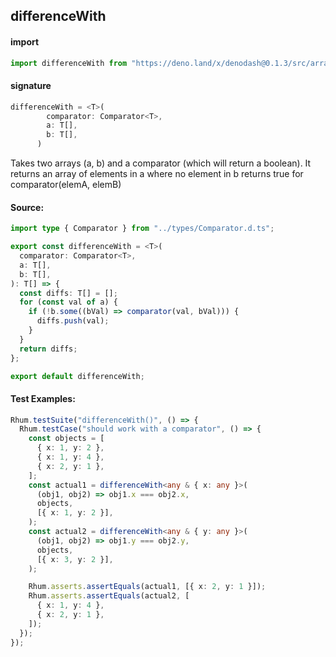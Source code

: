 ## differenceWith

#### import

```typescript
import differenceWith from "https://deno.land/x/denodash@0.1.3/src/array/differenceWith.ts";
```

#### signature

```typescript
differenceWith = <T>(
        comparator: Comparator<T>,
        a: T[],
        b: T[],
      )
```

Takes two arrays (a, b) and a comparator (which will return a boolean). It
returns an array of elements in a where no element in b returns true for
comparator(elemA, elemB)

#### Source:

```typescript
import type { Comparator } from "../types/Comparator.d.ts";

export const differenceWith = <T>(
  comparator: Comparator<T>,
  a: T[],
  b: T[],
): T[] => {
  const diffs: T[] = [];
  for (const val of a) {
    if (!b.some((bVal) => comparator(val, bVal))) {
      diffs.push(val);
    }
  }
  return diffs;
};

export default differenceWith;
```

#### Test Examples:

```typescript
Rhum.testSuite("differenceWith()", () => {
  Rhum.testCase("should work with a comparator", () => {
    const objects = [
      { x: 1, y: 2 },
      { x: 1, y: 4 },
      { x: 2, y: 1 },
    ];
    const actual1 = differenceWith<any & { x: any }>(
      (obj1, obj2) => obj1.x === obj2.x,
      objects,
      [{ x: 1, y: 2 }],
    );
    const actual2 = differenceWith<any & { y: any }>(
      (obj1, obj2) => obj1.y === obj2.y,
      objects,
      [{ x: 3, y: 2 }],
    );

    Rhum.asserts.assertEquals(actual1, [{ x: 2, y: 1 }]);
    Rhum.asserts.assertEquals(actual2, [
      { x: 1, y: 4 },
      { x: 2, y: 1 },
    ]);
  });
});
```
